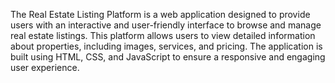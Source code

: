 The Real Estate Listing Platform is a web application designed to provide users with an interactive and user-friendly interface to browse and manage real estate listings. 
This platform allows users to view detailed information about properties, including images, services, and pricing. 
The application is built using HTML, CSS, and JavaScript to ensure a responsive and engaging user experience.
